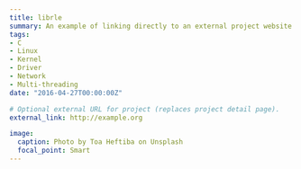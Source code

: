 ```yaml
---
title: librle
summary: An example of linking directly to an external project website using `external_link`.
tags:
- C
- Linux
- Kernel
- Driver
- Network
- Multi-threading
date: "2016-04-27T00:00:00Z"

# Optional external URL for project (replaces project detail page).
external_link: http://example.org

image:
  caption: Photo by Toa Heftiba on Unsplash
  focal_point: Smart
---
```

